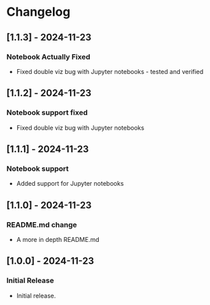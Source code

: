 # Changelog

## [1.1.3] - 2024-11-23

### Notebook Actually Fixed

- Fixed double viz bug with Jupyter notebooks - tested and verified

## [1.1.2] - 2024-11-23

### Notebook support fixed

- Fixed double viz bug with Jupyter notebooks

## [1.1.1] - 2024-11-23

### Notebook support

- Added support for Jupyter notebooks

## [1.1.0] - 2024-11-23

### README.md change

- A more in depth README.md

## [1.0.0] - 2024-11-23

### Initial Release

- Initial release.
